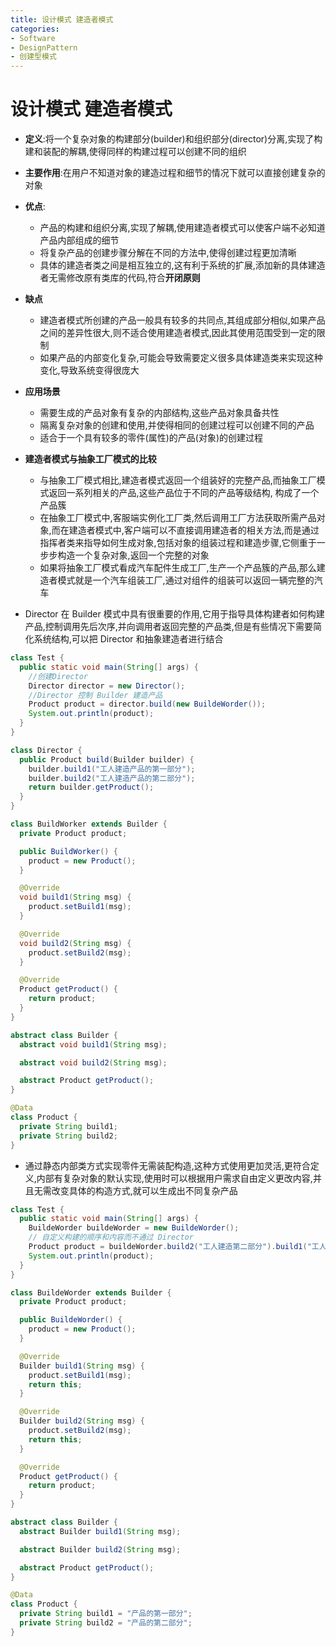 ```yaml
---
title: 设计模式 建造者模式
categories:
- Software
- DesignPattern
- 创建型模式
---
```

# 设计模式 建造者模式

- **定义**:将一个复杂对象的构建部分(builder)和组织部分(director)分离,实现了构建和装配的解耦,使得同样的构建过程可以创建不同的组织
- **主要作用**:在用户不知道对象的建造过程和细节的情况下就可以直接创建复杂的对象
- **优点**:
  - 产品的构建和组织分离,实现了解耦,使用建造者模式可以使客户端不必知道产品内部组成的细节
  - 将复杂产品的创建步骤分解在不同的方法中,使得创建过程更加清晰
  - 具体的建造者类之间是相互独立的,这有利于系统的扩展,添加新的具体建造者无需修改原有类库的代码,符合**开闭原则**
- **缺点**
  - 建造者模式所创建的产品一般具有较多的共同点,其组成部分相似,如果产品之间的差异性很大,则不适合使用建造者模式,因此其使用范围受到一定的限制
  - 如果产品的内部变化复杂,可能会导致需要定义很多具体建造类来实现这种变化,导致系统变得很庞大
- **应用场景**
  - 需要生成的产品对象有复杂的内部结构,这些产品对象具备共性
  - 隔离复杂对象的创建和使用,并使得相同的创建过程可以创建不同的产品
  - 适合于一个具有较多的零件(属性)的产品(对象)的创建过程
- **建造者模式与抽象工厂模式的比较**
  - 与抽象工厂模式相比,建造者模式返回一个组装好的完整产品,而抽象工厂模式返回一系列相关的产品,这些产品位于不同的产品等级结构, 构成了一个产品簇
  - 在抽象工厂模式中,客服端实例化工厂类,然后调用工厂方法获取所需产品对象,而在建造者模式中,客户端可以不直接调用建造者的相关方法,而是通过指挥者类来指导如何生成对象,包括对象的组装过程和建造步骤,它侧重于一步步构造一个复杂对象,返回一个完整的对象
  - 如果将抽象工厂模式看成汽车配件生成工厂,生产一个产品簇的产品,那么建造者模式就是一个汽车组装工厂,通过对组件的组装可以返回一辆完整的汽车

- Director 在 Builder 模式中具有很重要的作用,它用于指导具体构建者如何构建产品,控制调用先后次序,并向调用者返回完整的产品类,但是有些情况下需要简化系统结构,可以把 Director 和抽象建造者进行结合

```java
class Test {
  public static void main(String[] args) {
    //创建Director
    Director director = new Director();
    //Director 控制 Builder 建造产品
    Product product = director.build(new BuildeWorder());
    System.out.println(product);
  }
}

class Director {
  public Product build(Builder builder) {
    builder.build1("工人建造产品的第一部分");
    builder.build2("工人建造产品的第二部分");
    return builder.getProduct();
  }
}

class BuildWorker extends Builder {
  private Product product;

  public BuildWorker() {
    product = new Product();
  }

  @Override
  void build1(String msg) {
    product.setBuild1(msg);
  }

  @Override
  void build2(String msg) {
    product.setBuild2(msg);
  }

  @Override
  Product getProduct() {
    return product;
  }
}

abstract class Builder {
  abstract void build1(String msg);

  abstract void build2(String msg);

  abstract Product getProduct();
}

@Data
class Product {
  private String build1;
  private String build2;
}
```

- 通过静态内部类方式实现零件无需装配构造,这种方式使用更加灵活,更符合定义,内部有复杂对象的默认实现,使用时可以根据用户需求自由定义更改内容,并且无需改变具体的构造方式,就可以生成出不同复杂产品

```java
class Test {
  public static void main(String[] args) {
    BuildeWorder buildeWorder = new BuildeWorder();
    // 自定义构建的顺序和内容而不通过 Director
    Product product = buildeWorder.build2("工人建造第二部分").build1("工人建造第一部分").getProduct();
    System.out.println(product);
  }
}

class BuildeWorder extends Builder {
  private Product product;

  public BuildeWorder() {
    product = new Product();
  }

  @Override
  Builder build1(String msg) {
    product.setBuild1(msg);
    return this;
  }

  @Override
  Builder build2(String msg) {
    product.setBuild2(msg);
    return this;
  }

  @Override
  Product getProduct() {
    return product;
  }
}

abstract class Builder {
  abstract Builder build1(String msg);

  abstract Builder build2(String msg);

  abstract Product getProduct();
}

@Data
class Product {
  private String build1 = "产品的第一部分";
  private String build2 = "产品的第二部分";
}
```

